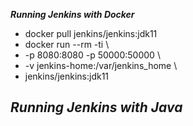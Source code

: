 ***Running Jenkins with Docker***
- docker pull jenkins/jenkins:jdk11
- docker run --rm -ti \
-   -p 8080:8080 -p 50000:50000 \
-   -v jenkins-home:/var/jenkins_home \
-   jenkins/jenkins:jdk11

***Running Jenkins with Java***
- 
